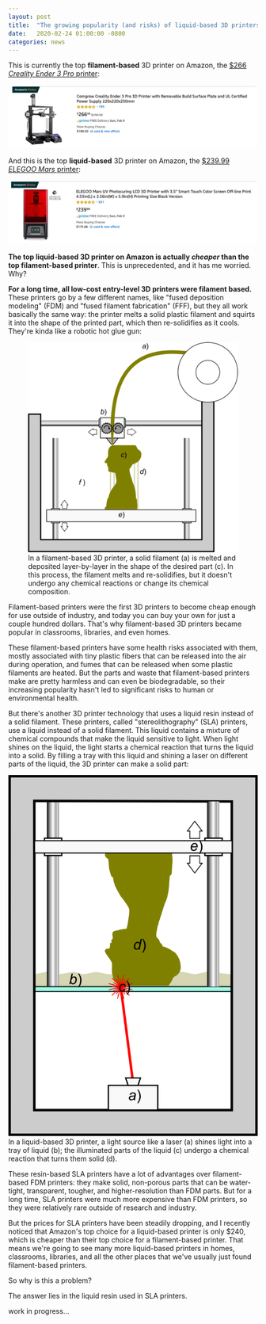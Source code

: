 ```yaml
---
layout: post
title:  "The growing popularity (and risks) of liquid-based 3D printers"
date:   2020-02-24 01:00:00 -0800
categories: news
---
```


This is currently the top **filament-based** 3D printer on Amazon, the [$266 *Creality Ender 3 Pro* printer](https://www.amazon.com/Comgrow-Creality-Printer-Upgrade-Certified/dp/B07GYRQVYV/ref=sr_1_3?keywords=3d+printer&qid=1582575815&sr=8-3):

![](/assets/amazon_fdm.png)

And this is the top **liquid-based** 3D printer on Amazon, the [$239.99 *ELEGOO Mars* printer](https://www.amazon.com/ELEGOO-Photocuring-Printer-Off-line-Printing/dp/B07K2ZHMRF/ref=sr_1_3?keywords=3d+printer+sla&qid=1582575863&sr=8-3):

![](/assets/amazon_sla.png)

**The top liquid-based 3D printer on Amazon is actually *cheaper* than the top filament-based printer**.  This is unprecedented, and it has me worried.  Why?  

<!--more-->

**For a long time, all low-cost entry-level 3D printers were filament based.**  These printers go by a few different names, like "fused deposition modeling" (FDM) and "fused filament fabrication" (FFF), but they all work basically the same way:  the printer melts a solid plastic filament and squirts it into the shape of the printed part, which then re-solidifies as it cools.  They're kinda like a robotic hot glue gun:

<figure>
<img class="center" src="/assets/fdm-schematic.png">
<figcaption>In a filament-based 3D printer, a solid filament (a) is melted and deposited layer-by-layer in the shape of the desired part (c).  In this process, the filament melts and re-solidifies, but it doesn't undergo any chemical reactions or change its chemical composition. </figcaption>
</figure>

Filament-based printers were the first 3D printers to become cheap enough for use outside of industry, and today you can buy your own for just a couple hundred dollars.  That's why filament-based 3D printers became popular in classrooms, libraries, and even homes.

These filament-based printers have some health risks associated with them, mostly associated with tiny plastic fibers that can be released into the air during operation, and fumes that can be released when some plastic filaments are heated.  But the parts and waste that filament-based printers make are pretty harmless and can even be biodegradable, so their increasing popularity hasn't led to significant risks to human or environmental health.

But there's another 3D printer technology that uses a liquid resin instead of a solid filament.  These printers, called "stereolithography" (SLA) printers, use a liquid instead of a solid filament.  This liquid contains a mixture of chemical compounds that make the liquid sensitive to light.  When light shines on the liquid, the light starts a chemical reaction that turns the liquid into a solid.  By filling a tray with this liquid and shining a laser on different parts of the liquid, the 3D printer can make a solid part:

<img class="center" src="/assets/sla-schematic.png">
<figcaption>In a liquid-based 3D printer, a light source like a laser (a) shines light into a tray of liquid (b); the illuminated parts of the liquid (c) undergo a chemical reaction that turns them solid (d).</figcaption>
</figure>

These resin-based SLA printers have a lot of advantages over filament-based FDM printers:  they make solid, non-porous parts that can be water-tight, transparent, tougher, and higher-resolution than FDM parts.  But for a long time, SLA printers were much more expensive than FDM printers, so they were relatively rare outside of research and industry.

But the prices for SLA printers have been steadily dropping, and  I recently noticed that Amazon's top choice for a liquid-based printer is only $240, which is cheaper than their top choice for a filament-based printer.  That means we're going to see many more liquid-based printers in homes, classrooms, libraries, and all the other places that we've usually just found filament-based printers.

So why is this a problem?

The answer lies in the liquid resin used in SLA printers.  

work in progress...